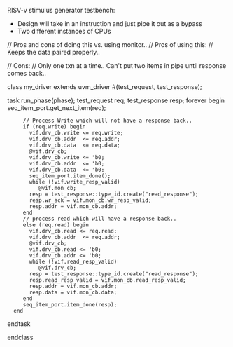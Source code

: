 RISV-v stimulus generator testbench: 
 
   *  Design will take in an instruction and just pipe it out as a bypass
   *  Two different instances of CPUs 

// Pros and cons of doing this vs. using monitor.. 
// Pros of using this: 
//    Keeps the data paired properly.. 

// Cons: 
//    Only one txn at a time.. Can't put two items in pipe until response comes back..

class my_driver extends uvm_driver #(test_request, test_response); 

   task run_phase(phase); 
      test_request   req;
      test_response  resp;
      forever begin 
         seq_item_port.get_next_item(req); 

         // Process Write which will not have a response back..
         if (req.write) begin 
           vif.drv_cb.write <= req.write;
           vif.drv_cb.addr  <= req.addr;
           vif.drv_cb.data  <= req.data;
           @vif.drv_cb;
           vif.drv_cb.write <= 'b0;
           vif.drv_cb.addr  <= 'b0;
           vif.drv_cb.data  <= 'b0;
           seq_item_port.item_done();
           while (!vif.write_resp_valid) 
              @vif.mon_cb;
           resp = test_response::type_id.create("read_response"); 
           resp.wr_ack = vif.mon_cb.wr_resp_valid; 
           resp.addr = vif.mon_cb.addr; 
         end 
         // process read which will have a response back.. 
         else (req.read) begin
           vif.drv_cb.read <= req.read;
           vif.drv_cb.addr  <= req.addr;
           @vif.drv_cb;
           vif.drv_cb.read <= 'b0;
           vif.drv_cb.addr <= 'b0;
           while (!vif.read_resp_valid) 
              @vif.drv_cb;
           resp = test_response::type_id.create("read_response"); 
           resp.read_resp_valid = vif.mon_cb.read_resp_valid; 
           resp.addr = vif.mon_cb.addr; 
           resp.data = vif.mon_cb.data; 
         end
         seq_item_port.item_done(resp);
      end
   endtask

endclass
